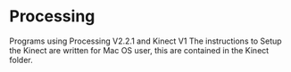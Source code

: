 # Processing

Programs using Processing V2.2.1 and Kinect V1
The instructions to Setup the Kinect are written for
Mac OS user, this are contained in the Kinect folder.
